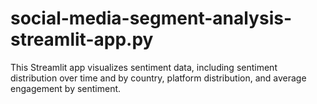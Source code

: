 # social-media-segment-analysis-streamlit-app.py
This Streamlit app visualizes sentiment data, including sentiment distribution over time and by country, platform distribution, and average engagement by sentiment.
